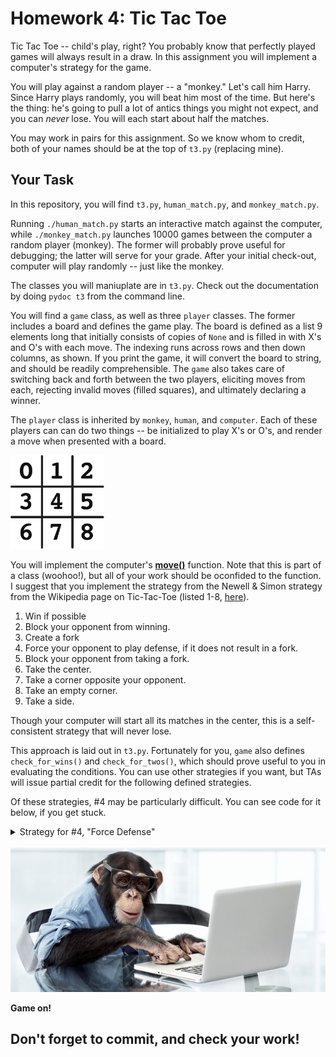 # Homework 4: Tic Tac Toe

Tic Tac Toe -- child's play, right?  You probably know that perfectly played games will always result in a draw.  In this assignment you will implement a computer's strategy for the game.

You will play against a random player -- a "monkey."  Let's call him Harry.  Since Harry plays randomly, you will beat him most of the time.  But here's the thing: he's going to pull a lot of antics things you might not expect, and you can _never_ lose.  You will each start about half the matches.

You may work in pairs for this assignment.  So we know whom to credit, both of your names should be at the top of `t3.py` (replacing mine).

## Your Task

In this repository, you will find `t3.py`, `human_match.py`, and `monkey_match.py`.

Running `./human_match.py` starts an interactive match against the computer, while `./monkey_match.py` launches 10000 games between the computer a random player (monkey).  The former will probably prove useful for debugging; the latter will serve for your grade.  After your initial check-out, computer will play randomly -- just like the monkey.

The classes you will maniuplate are in `t3.py`.  Check out the documentation by doing `pydoc t3` from the command line.

You will find a `game` class, as well as three `player` classes.  The former includes a board and defines the game play.  The board is defined as a list 9 elements long that initially consists of copies of `None` and is filled in with X's and O's with each move.  The indexing runs across rows and then down columns, as shown.  If you print the game, it will convert the board to string, and should be readily comprehensible.  The `game` also takes care of switching back and forth between the two players, eliciting moves from each, rejecting invalid moves (filled squares), and ultimately declaring a winner.  

The `player` class is inherited by `monkey`, `human`, and `computer`.  Each of these players can can do two things -- be initialized to play X's or O's, and render a move when presented with a board.

<img src="img/board.png" width=150px>

You will implement the computer's [**move()**](t3.py#L91) function.  Note that this is part of a class (woohoo!), but all of your work should be oconfided to the function.  I suggest that you implement the strategy from the Newell & Simon strategy from the Wikipedia page on Tic-Tac-Toe (listed 1-8, [here](https://en.wikipedia.org/wiki/Tic-tac-toe#Strategy)). 

1. Win if possible
2. Block your opponent from winning.
3. Create a fork
4. Force your opponent to play defense, if it does not result in a fork.
5. Block your opponent from taking a fork.
6. Take the center.
7. Take a corner opposite your opponent.
8. Take an empty corner.
9. Take a side.

Though your computer will start all its matches in the center, this is a self-consistent strategy that will never lose.

This approach is laid out in `t3.py`.  Fortunately for you, `game` also defines `check_for_wins()` and `check_for_twos()`, which should prove useful to you in evaluating the conditions.  You can use other strategies if you want, but TAs will issue partial credit for the following defined strategies.

Of these strategies, #4 may be particularly difficult.  You can see code for it below, if you get stuck.
&nbsp;<details><summary>Strategy for #4, "Force Defense"</summary>
We're interested in forcing your opponent to play defense, but _only it does not result in a fork_ for them.  The first condition just means that we create a two that they have have to block.  The second piece means that that two must not give them a fork -- a sure-win.
```python
# Get posible squares to play for a "two"
self_twos = match.check_for_twos(self.mark)
  
# We'll now consider hypothetical games, 
# where we play in each of the "two" positions.
for i in self_twos:                 # For each of these
    hypo_match = dc(match)          # create a copy of the game.
    hypo_match.board[i] = self.mark # try playing there.
    
    # Now look for the win implied by your "two".
    # Your opponent would have to play here.
    w = hypo_match.check_for_wins(self.mark) 
    
    # For your OPPPONENT, get any potential twos.
    hypo_twos = hypo_match.check_for_twos(self.other_mark)
    
    # If your potential win is not just a two for them,
    # but in fact a DOUBLE two -- a fork -- don't move here!
    if w in hypo_twos and hypo_twos[w] > 1: continue
    
    # Otherwise, it meets the condition.  Do it!!
    return i
```
</details></br>

<img src="img/monkey_computer.jpg" width=600px>

**Game on!**


## Don't forget to commit, and check your work!
